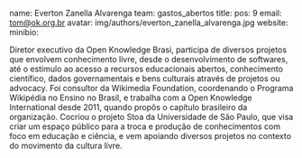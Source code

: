 name: Everton Zanella Alvarenga
team: gastos_abertos
title: 
pos: 9
email: tom@ok.org.br
avatar: img/authors/everton_zanella_alvarenga.jpg
website: 
minibio:

Diretor executivo da Open Knowledge Brasi, participa de diversos projetos que envolvem conhecimento livre, desde o desenvolvimento de softwares, até o estímulo ao acesso a recursos educacionais abertos, conhecimento científico, dados governamentais e bens culturais através de projetos ou advocacy. Foi consultor da Wikimedia Foundation, coordenando o Programa Wikipédia no Ensino no Brasil, e trabalha com a Open Knowledge International desde 2011, quando propôs o capítulo brasileiro da organização. Co­criou o projeto Stoa da Universidade de São Paulo, que visa criar um espaço público para a troca e produção de conhecimentos com foco em educação e ciência, e vem apoiando diversos projetos no contexto do movimento da cultura livre.
